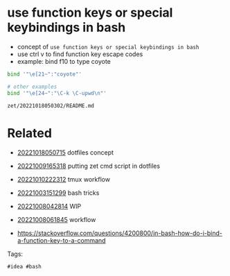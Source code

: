# use function keys or special keybindings in bash

- concept of `use function keys or special keybindings in bash`
- use ctrl v to find function key escape codes
- example: bind f10 to type coyote
```bash
bind '"\e[21~":"coyote"'

# other examples
bind '"\e[24~":"\C-k \C-upwd\n"'
```

` zet/20221018050302/README.md `

# Related

- [20221018050715](/zet/20221018050715/README.md) dotfiles concept

- [20221009165318](/zet/20221009165318/README.md) putting zet cmd script in dotfiles

- [20221010222312](/zet/20221010222312/README.md) tmux workflow

- [20221003151299](/zet/20221003151299/README.md) bash tricks

- [20221008042814](/zet/20221008042814/README.md) WIP

- [20221008061845](/zet/20221008061845/README.md) workflow
- https://stackoverflow.com/questions/4200800/in-bash-how-do-i-bind-a-function-key-to-a-command

Tags:

    #idea #bash
